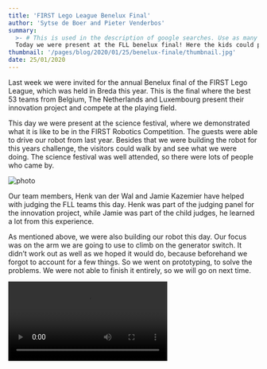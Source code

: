```yaml
---
title: 'FIRST Lego League Benelux Final'
author: 'Sytse de Boer and Pieter Venderbos'
summary:
  >- # This is used in the description of google searches. Use as many keywords as possible.
  Today we were present at the FLL benelux final! Here the kids could play with our robot and some members of our team also volunteered.
thumbnail: '/pages/blog/2020/01/25/benelux-finale/thumbnail.jpg'
date: 25/01/2020
---
```


Last week we were invited for the annual Benelux final of the FIRST Lego League, which was held in Breda this year. This is the final where the best 53 teams from Belgium, The Netherlands and Luxembourg present their innovation project and compete at the playing field.

This day we were present at the science festival, where we demonstrated what it is like to be in the FIRST Robotics Competition. The guests were able to drive our robot from last year. Besides that we were building the robot for this years challenge, the visitors could walk by and see what we were doing. The science festival was well attended, so there were lots of people who came by.

![photo]

Our team members, Henk van der Wal and Jamie Kazemier have helped with judging the FLL teams this day. Henk was part of the judging panel for the innovation project, while Jamie was part of the child judges, he learned a lot from this experience.

As mentioned above, we were also building our robot this day. Our focus was on the arm we are going to use to climb on the generator switch. It didn’t work out as well as we hoped it would do, because beforehand we forgot to account for a few things. So we went on prototyping, to solve the problems. We were not able to finish it entirely, so we will go on next time.

<video width="320" controls>
   <source src="/pages/blog/2020/01/25/benelux-finale/video.mp4" type="video/mp4">
   Video is not supported by your browser
</video>

[photo]: /pages/blog/2020/01/25/benelux-finale/working.jpg
